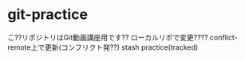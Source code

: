 # git-practice
こ??リポジトリはGit動画講座用です??
ローカルリポで変更????
conflict-remote上で更新(コンフリクト発??)
stash practice(tracked)
